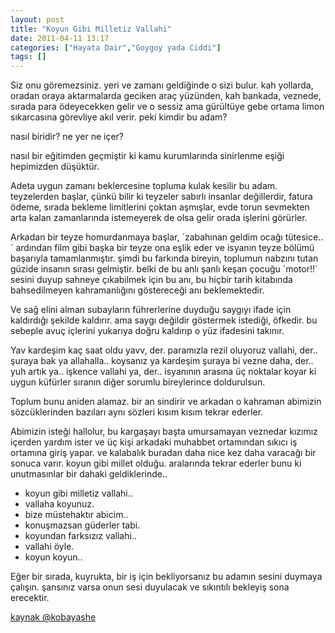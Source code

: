 ```yaml
---
layout: post
title: "Koyun Gibi Milletiz Vallahi"
date: 2011-04-11 13:17
categories: ["Hayata Dair","Goygoy yada Ciddi"]
tags: []
---
```


Siz onu göremezsiniz. yeri ve zamanı geldiğinde o sizi bulur. kah yollarda, oradan oraya aktarmalarda geciken araç yüzünden, kah bankada, veznede, sırada para ödeyecekken gelir ve o sessiz ama gürültüye gebe ortama limon sıkarcasına görevliye akıl verir.
peki kimdir bu adam?

nasıl biridir? ne yer ne içer?

nasıl bir eğitimden geçmiştir ki kamu kurumlarında sinirlenme eşiği hepimizden düşüktür.

Adeta uygun zamanı beklercesine topluma kulak kesilir bu adam. teyzelerden başlar, çünkü bilir ki teyzeler sabırlı insanlar değillerdir, fatura ödeme, sırada bekleme limitlerini çoktan aşmışlar, evde torun sevmekten arta kalan zamanlarında istemeyerek de olsa gelir orada işlerini görürler.

Arkadan bir teyze homurdanmaya başlar, ´zabahınan geldim ocağı tütesice..´ ardından film gibi başka bir teyze ona eşlik eder ve isyanın teyze bölümü başarıyla tamamlanmıştır. şimdi bu farkında bireyin, toplumun nabzını tutan güzide insanın sırası gelmiştir. belki de bu anlı şanlı keşan çocuğu ´motor!!´ sesini duyup sahneye çıkabilmek için bu anı, bu hiçbir tarih kitabında bahsedilmeyen kahramanlığını göstereceği anı beklemektedir.<!--more-->

Ve sağ elini alman subayların führerlerine duyduğu saygıyı ifade için kaldırdığı şekilde kaldırır. ama saygı değildir göstermek istediği, öfkedir. bu sebeple avuç içlerini yukarıya doğru kaldırıp o yüz ifadesini takınır.

Yav kardeşim kaç saat oldu yavv, der. paramızla rezil oluyoruz vallahi, der.. şuraya bak ya allahalla.. koysanız ya kardeşim şuraya bi vezne daha, der.. yuh artık ya.. işkence vallahi ya, der.. isyanının arasına üç noktalar koyar ki uygun küfürler sıranın diğer sorumlu bireylerince doldurulsun.

Toplum bunu aniden alamaz. bir an sindirir ve arkadan o kahraman abimizin sözcüklerinden bazıları aynı sözleri kısım kısım tekrar ederler.

Abimizin isteği hallolur, bu kargaşayı başta umursamayan veznedar kızımız içerden yardım ister ve üç kişi arkadaki muhabbet ortamından sıkıcı iş ortamına giriş yapar. ve kalabalık buradan daha nice kez daha varacağı bir sonuca varır. koyun gibi millet olduğu. aralarında tekrar ederler bunu ki unutmasınlar bir dahaki geldiklerinde..

- koyun gibi milletiz vallahi..
- vallaha koyunuz.
- bize müstehaktır abicim..
- konuşmazsan güderler tabi.
- koyundan farksızız vallahi..
- vallahi öyle.
- koyun koyun..

Eğer bir sırada, kuyrukta, bir iş için bekliyorsanız bu adamın sesini duymaya çalışın. şansınız varsa onun sesi duyulacak ve sıkıntılı bekleyiş sona erecektir.

[kaynak @kobayashe](https://www.uludagsozluk.com/e/7345260/)